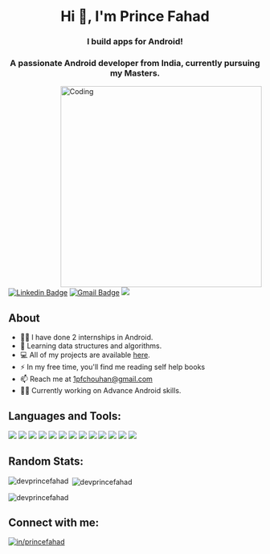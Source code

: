 <h1 align="center">Hi 👋, I'm Prince Fahad</h1>
<h3 align="center">I build apps for Android!</h3>

<p align="center"> <h3 align="center">A passionate Android developer from India, currently pursuing my Masters.</h3> 

<img img align="right" alt="Coding" width="400" src="https://camo.githubusercontent.com/cae12fddd9d6982901d82580bdf321d81fb299141098ca1c2d4891870827bf17/68747470733a2f2f6d69726f2e6d656469756d2e636f6d2f6d61782f313336302f302a37513379765349765f7430696f4a2d5a2e676966">

[![Linkedin Badge](https://img.shields.io/badge/devprincefahad-30302f?style=flat&logo=linkedin)](https://www.linkedin.com/in/princefahad/)
[![Gmail Badge](https://img.shields.io/badge/1pfchouhan@gmail.com-30302f?style=flat&logo=Gmail&logoColor=white)](mailto:1pfchouhan@gmail.com)
![](https://visitor-badge.glitch.me/badge?page_id=devprincefahad) 
</p>

## About
- 👨‍💻 I have done 2 internships in Android.
- 🤪 Learning data structures and algorithms.
- 💻 All of my projects are available [here](https://github.com/devprincefahad?tab=repositories).
- ⚡ In my free time, you'll find me reading self help books
- 📫 Reach me at [1pfchouhan@gmail.com](mailto:1pfchouhan@gmail.com)
- 🧙‍♂️ Currently working on Advance Android skills.

## Languages and Tools:
<p align="left">
<img src="https://img.shields.io/badge/SQLite-07405E?style=for-the-badge&logo=sqlite&logoColor=white">
<img src="https://img.shields.io/badge/firebase-ffca28?style=for-the-badge&logo=firebase&logoColor=black">
<img src="https://img.shields.io/badge/Material--UI-0081CB?style=for-the-badge&logo=material-ui&logoColor=white">
<img src="https://img.shields.io/badge/Android_Studio-3DDC84?style=for-the-badge&logo=android-studio&logoColor=white">
<img src="https://img.shields.io/badge/IntelliJIDEA-000000.svg?style=for-the-badge&logo=intellij-idea&logoColor=white">
<img src="https://img.shields.io/badge/HTML5-E34F26?style=for-the-badge&logo=html5&logoColor=white">
<img src="https://img.shields.io/badge/CSS3-1572B6?style=for-the-badge&logo=css3&logoColor=white">
<img src="https://img.shields.io/badge/JavaScript-323330?style=for-the-badge&logo=javascript&logoColor=F7DF1E">
<img src="https://img.shields.io/badge/Java-ED8B00?style=for-the-badge&logo=java&logoColor=white">
<img src="https://img.shields.io/badge/Kotlin-0095D5?&style=for-the-badge&logo=kotlin&logoColor=white">
<img src="https://img.shields.io/badge/json-5E5C5C?style=for-the-badge&logo=json&logoColor=white">
<img src="https://img.shields.io/badge/Android-3DDC84?style=for-the-badge&logo=android&logoColor=white">
<img src="https://img.shields.io/badge/Windows-0078D6?style=for-the-badge&logo=windows&logoColor=white">

## Random Stats:
<p><img align="left" src="https://github-readme-stats.vercel.app/api/top-langs?username=devprincefahad&show_icons=true&theme=radical&locale=en&layout=compact" alt="devprincefahad" /></p>

<p>&nbsp;<img align="center" src="https://github-readme-stats.vercel.app/api?username=devprincefahad&show_icons=true&theme=dark&locale=en" alt="devprincefahad" /></p>

<p><img align="center" src="https://github-readme-streak-stats.herokuapp.com/?user=devprincefahad&theme=dark" alt="devprincefahad" /></p>

<h2 align="left">Connect with me:</h3>
<p align="left">
<a href="https://linkedin.com/in/princefahad" target="blank"><img align="center" src="https://img.shields.io/badge/LinkedIn-0077B5?style=for-the-badge&logo=linkedin&logoColor=white" alt="in/princefahad"/></a>
</p>

<!-- <img align="center" src="https://github-readme-stats.vercel.app/api/top-langs?username=devprincefahad&show_icons=true&locale=en&layout=compact" alt="devprincefahad" />

<img align="center" src="https://github-readme-stats.vercel.app/api?username=devprincefahad&show_icons=true&locale=en" alt="devprincefahad" />

<img align="center" src="https://github-readme-streak-stats.herokuapp.com/?user=devprincefahad&" alt="devprincefahad" /> -->
